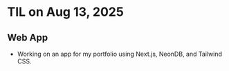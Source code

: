 # TIL on Aug 13, 2025
## Web App
- Working on an app for my portfolio using Next.js, NeonDB, and Tailwind CSS.